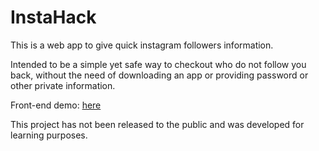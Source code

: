 <h1>InstaHack</h1>
<p>This is a web app to give quick instagram followers information.</p>
<p>Intended to be a simple yet safe way to checkout who do not follow you back, without the need of downloading an app or providing password or other private information.</p>

Front-end demo: <a href="https://instahack-app.herokuapp.com">here</a>

This project has not been released to the public and was developed for learning purposes.
